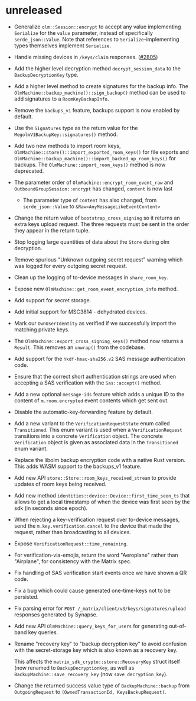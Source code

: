 # unreleased

- Generalize `olm::Session::encrypt` to accept any value implementing
  `Serialize` for the `value` parameter, instead of specifically
  `serde_json::Value`. Note that references to `Serialize`-implementing types
  themselves implement `Serialize`.

- Handle missing devices in `/keys/claim` responses.
  ([#2805](https://github.com/matrix-org/matrix-rust-sdk/pull/2805))

- Add the higher level decryption method `decrypt_session_data` to the
  `BackupDecryptionKey` type.

- Add a higher level method to create signatures for the backup info. The
  `OlmMachine::backup_machine()::sign_backup()` method can be used to add
  signatures to a `RoomKeyBackupInfo`.

- Remove the `backups_v1` feature, backups support is now enabled by default.

- Use the `Signatures` type as the return value for the
  `MegolmV1BackupKey::signatures()` method.

- Add two new methods to import room keys,
  `OlmMachine::store()::import_exported_room_keys()` for file exports and
  `OlmMachine::backup_machine()::import_backed_up_room_keys()` for backups. The
  `OlmMachine::import_room_keys()` method is now deprecated.

- The parameter order of `OlmMachine::encrypt_room_event_raw` and
  `OutboundGroupSession::encrypt` has changed, `content` is now last
  - The parameter type of `content` has also changed, from `serde_json::Value`
    to `&Raw<AnyMessageLikeEventContent>`

- Change the return value of `bootstrap_cross_signing` so it returns an extra
  keys upload request.  The three requests must be sent in the order they
  appear in the return tuple.

- Stop logging large quantities of data about the `Store` during olm
  decryption.

- Remove spurious "Unknown outgoing secret request" warning which was logged
  for every outgoing secret request.

- Clean up the logging of to-device messages in `share_room_key`.

- Expose new `OlmMachine::get_room_event_encryption_info` method.

- Add support for secret storage.

- Add initial support for MSC3814 - dehydrated devices.

- Mark our `OwnUserIdentity` as verified if we successfully import the matching
  private keys.

- The `OlmMachine::export_cross_signing_keys()` method now returns a `Result`.
  This removes an `unwrap()` from the codebase.

- Add support for the `hkdf-hmac-sha256.v2` SAS message authentication code.

- Ensure that the correct short authentication strings are used when accepting a
  SAS verification with the `Sas::accept()` method.

- Add a new optional `message-ids` feature which adds a unique ID to the content
  of `m.room.encrypted` event contents which get sent out.

- Disable the automatic-key-forwarding feature by default.

- Add a new variant to the `VerificationRequestState` enum called
  `Transitioned`. This enum variant is used when a `VerificationRequest`
  transitions into a concrete `Verification` object. The concrete `Verification`
  object is given as associated data in the `Transitioned` enum variant.

- Replace the libolm backup encryption code with a native Rust version. This
  adds WASM support to the backups_v1 feature.

- Add new API `store::Store::room_keys_received_stream` to provide
  updates of room keys being received.

- Add new method `identities::device::Device::first_time_seen_ts`
  that allows to get a local timestamp of when the device was first seen by
  the sdk (in seconds since epoch).

- When rejecting a key-verification request over to-device messages, send the
  `m.key.verification.cancel` to the device that made the request, rather than
  broadcasting to all devices.

- Expose `VerificationRequest::time_remaining`.

- For verification-via-emojis, return the word "Aeroplane" rather than
  "Airplane", for consistency with the Matrix spec.

- Fix handling of SAS verification start events once we have shown a QR code.

- Fix a bug which could cause generated one-time-keys not to be persisted.

- Fix parsing error for `POST /_matrix/client/v3/keys/signatures/upload`
  responses generated by Synapse.

- Add new API `OlmMachine::query_keys_for_users` for generating out-of-band key
  queries.

- Rename "recovery key" to "backup decryption key" to avoid confusion with the
  secret-storage key which is also known as a recovery key.

  This affects the `matrix_sdk_crypto::store::RecoveryKey` struct itself (now
  renamed to `BackupDecryptionKey`, as well as
  `BackupMachine::save_recovery_key` (now `save_decryption_key`).

- Change the returned success value type of `BackupMachine::backup` from
  `OutgoingRequest` to `(OwnedTransactionId, KeysBackupRequest)`.
